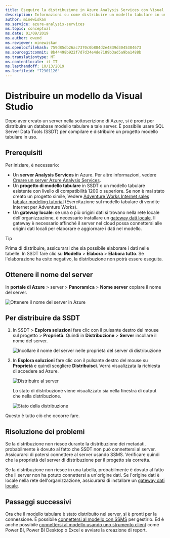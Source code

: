 ```yaml
---
title: Eseguire la distribuzione in Azure Analysis Services con Visual Studio (SSDT) | Microsoft Docs
description: Informazioni su come distribuire un modello tabulare in un server Azure Analysis Services usando SSDT.
author: minewiskan
ms.service: azure-analysis-services
ms.topic: conceptual
ms.date: 01/09/2019
ms.author: owend
ms.reviewer: minewiskan
ms.openlocfilehash: 759d85db26ac7370c0b884d2e4839d3045384673
ms.sourcegitcommit: 8b44498b922f7d7d34e4de7189b3ad5a9ba1488b
ms.translationtype: MT
ms.contentlocale: it-IT
ms.lasthandoff: 10/13/2019
ms.locfileid: "72301126"
---
```

# <a name="deploy-a-model-from-visual-studio"></a>Distribuire un modello da Visual Studio

Dopo aver creato un server nella sottoscrizione di Azure, si è pronti per distribuire un database modello tabulare a tale server. È possibile usare SQL Server Data Tools (SSDT) per compilare e distribuire un progetto modello tabulare in uso. 

## <a name="prerequisites"></a>Prerequisiti

Per iniziare, è necessario:

* Un **server Analysis Services** in Azure. Per altre informazioni, vedere [Creare un server Azure Analysis Services](analysis-services-create-server.md).
* Un **progetto di modello tabulare** in SSDT o un modello tabulare esistente con livello di compatibilità 1200 o superiore. Se non è mai stato creato un progetto simile, Vedere [Adventure Works Internet sales tabular modeling tutorial](https://docs.microsoft.com/analysis-services/tutorial-tabular-1400/as-adventure-works-tutorial) (Esercitazione sul modello tabulare di vendite Internet per Adventure Works).
* Un **gateway locale**: se una o più origini dati si trovano nella rete locale dell'organizzazione, è necessario installare un [gateway dati locale](analysis-services-gateway.md). Il gateway è necessario affinché il server nel cloud possa connettersi alle origini dati locali per elaborare e aggiornare i dati nel modello.

> [!TIP]
> Prima di distribuire, assicurarsi che sia possibile elaborare i dati nelle tabelle. In SSDT fare clic su **Modello** > **Elabora** > **Elabora tutto**. Se l'elaborazione ha esito negativo, la distribuzione non potrà essere eseguita.
> 
> 

## <a name="get-the-server-name"></a>Ottenere il nome del server

In **portale di Azure** > server > **Panoramica** > **Nome server** copiare il nome del server.
   
![Ottenere il nome del server in Azure](./media/analysis-services-deploy/aas-deploy-get-server-name.png)

## <a name="to-deploy-from-ssdt"></a>Per distribuire da SSDT

1. In SSDT > **Esplora soluzioni** fare clic con il pulsante destro del mouse sul progetto > **Proprietà**. Quindi in **Distribuzione** > **Server** incollare il nome del server.   
   
    ![Incollare il nome del server nelle proprietà del server di distribuzione](./media/analysis-services-deploy/aas-deploy-deployment-server-property.png)
2. In **Esplora soluzioni** fare clic con il pulsante destro del mouse su **Proprietà** e quindi scegliere **Distribuisci**. Verrà visualizzata la richiesta di accedere ad Azure.
   
    ![Distribuire al server](./media/analysis-services-deploy/aas-deploy-deploy.png)
   
    Lo stato di distribuzione viene visualizzato sia nella finestra di output che nella distribuzione.
   
    ![Stato della distribuzione](./media/analysis-services-deploy/aas-deploy-status.png)

Questo è tutto ciò che occorre fare.


## <a name="troubleshooting"></a>Risoluzione dei problemi

Se la distribuzione non riesce durante la distribuzione dei metadati, probabilmente è dovuto al fatto che SSDT non può connettersi al server. Assicurarsi di potersi connettere al server usando SSMS. Verificare quindi che la proprietà del server di distribuzione per il progetto sia corretta.

Se la distribuzione non riesce in una tabella, probabilmente è dovuto al fatto che il server non ha potuto connettersi a un'origine dati. Se l'origine dati è locale nella rete dell'organizzazione, assicurarsi di installare un [gateway dati locale](analysis-services-gateway.md).

## <a name="next-steps"></a>Passaggi successivi

Ora che il modello tabulare è stato distribuito nel server, si è pronti per la connessione. È possibile [connettersi al modello con SSMS](analysis-services-manage.md) per gestirlo. Ed è anche possibile [connettersi al modello usando uno strumento client](analysis-services-connect.md) come Power BI, Power BI Desktop o Excel e avviare la creazione di report.


